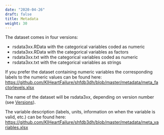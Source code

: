 ```yaml
---
date: "2020-04-26"
draft: false
title: Metadata
weight: 30
---
```


The dataset comes in four versions:

- rsdata3xx.RData with the categorical variables coded as numeric
- rsdata3xx.RData with the categorical variables as factors
- rsdata3xx.txt with the categorical variables coded as numeric
- rsdata3xx.txt with the categorical variables as strings

If you prefer the dataset containing numeric variables the corresponding labels to the numeric values can be found here: https://github.com/KIHeartFailure/shfdb3dh/blob/master/metadata/meta_factorlevels.xlsx

The name of the dataset will be rsdata3xx, depending on version number (see [Versions](www.shfdb3/versions/)). 

The variable description (labels, units, information on when the variable is valid, etc.) can be found here: https://github.com/KIHeartFailure/shfdb3dh/blob/master/metadata/meta_variables.xlsx
